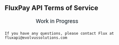 <html>
<meta charset="UTF-8">
<meta name="viewport" content="width=device-width, initial-scale=1">
<meta http-equiv=Content-Type content="text/html; charset=utf-8">

<head>
<style>
p {
  margin-top: 0;
  margin-bottom: 20px;
  margin-left: 100px;
  margin-right: 100px;
  font-family: Roboto, sans-serif;
  color: #131e27;
  font-size: 18px;
  line-height: 26px;
  font-weight: 400
}

h2 {
  margin-top: 50px;
  margin-left: 10px;
  margin-bottom: 50px;
  font-family: Poppins, sans-serif;
  color: #222c33;
  font-size: 45px;
  line-height: 3.5rem;
  font-weight: 200;
  letter-spacing: .5px
}
</style>
</head>

<body>

  <h2>FluxPay API Terms of Service</h2>

  <p>
  Work in Progress  </p>

  <p>

    If you have any questions, please contact Flux at fluxapi@evolvussolutions.com

  </p>
</body>

</html>
